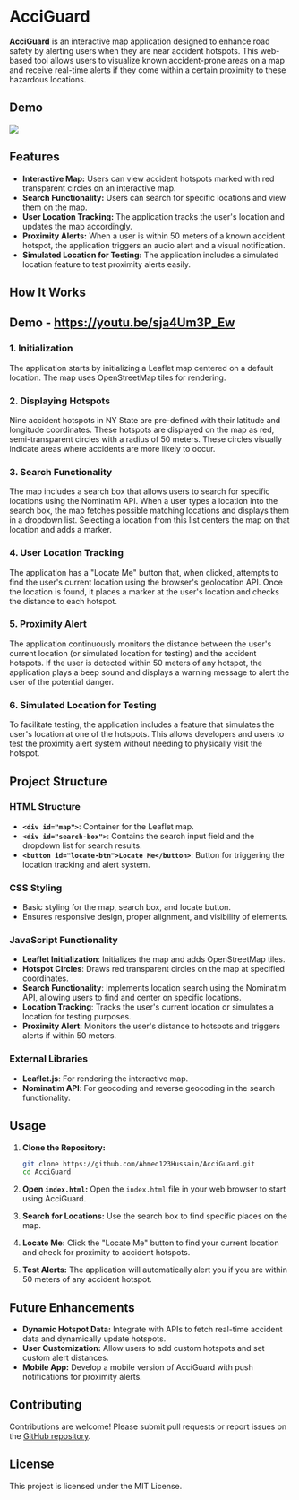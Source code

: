 # AcciGuard

**AcciGuard** is an interactive map application designed to enhance road safety by alerting users when they are near accident hotspots. This web-based tool allows users to visualize known accident-prone areas on a map and receive real-time alerts if they come within a certain proximity to these hazardous locations.

## Demo
![](https://github.com/Ahmed123Hussain/AcciGuard/blob/main/Map-with-Hotspots-User-Location-and-Alerts.gif)


## Features

- **Interactive Map:** Users can view accident hotspots marked with red transparent circles on an interactive map.
- **Search Functionality:** Users can search for specific locations and view them on the map.
- **User Location Tracking:** The application tracks the user's location and updates the map accordingly.
- **Proximity Alerts:** When a user is within 50 meters of a known accident hotspot, the application triggers an audio alert and a visual notification.
- **Simulated Location for Testing:** The application includes a simulated location feature to test proximity alerts easily.

## How It Works

## Demo - https://youtu.be/sja4Um3P_Ew

### 1. Initialization
The application starts by initializing a Leaflet map centered on a default location. The map uses OpenStreetMap tiles for rendering.

### 2. Displaying Hotspots
Nine accident hotspots in NY State are pre-defined with their latitude and longitude coordinates. These hotspots are displayed on the map as red, semi-transparent circles with a radius of 50 meters. These circles visually indicate areas where accidents are more likely to occur.

### 3. Search Functionality
The map includes a search box that allows users to search for specific locations using the Nominatim API. When a user types a location into the search box, the map fetches possible matching locations and displays them in a dropdown list. Selecting a location from this list centers the map on that location and adds a marker.

### 4. User Location Tracking
The application has a "Locate Me" button that, when clicked, attempts to find the user's current location using the browser's geolocation API. Once the location is found, it places a marker at the user's location and checks the distance to each hotspot.

### 5. Proximity Alert
The application continuously monitors the distance between the user's current location (or simulated location for testing) and the accident hotspots. If the user is detected within 50 meters of any hotspot, the application plays a beep sound and displays a warning message to alert the user of the potential danger.

### 6. Simulated Location for Testing
To facilitate testing, the application includes a feature that simulates the user's location at one of the hotspots. This allows developers and users to test the proximity alert system without needing to physically visit the hotspot.

## Project Structure

### HTML Structure
- **`<div id="map">`**: Container for the Leaflet map.
- **`<div id="search-box">`**: Contains the search input field and the dropdown list for search results.
- **`<button id="locate-btn">Locate Me</button>`**: Button for triggering the location tracking and alert system.

### CSS Styling
- Basic styling for the map, search box, and locate button.
- Ensures responsive design, proper alignment, and visibility of elements.

### JavaScript Functionality
- **Leaflet Initialization**: Initializes the map and adds OpenStreetMap tiles.
- **Hotspot Circles**: Draws red transparent circles on the map at specified coordinates.
- **Search Functionality**: Implements location search using the Nominatim API, allowing users to find and center on specific locations.
- **Location Tracking**: Tracks the user's current location or simulates a location for testing purposes.
- **Proximity Alert**: Monitors the user's distance to hotspots and triggers alerts if within 50 meters.

### External Libraries
- **Leaflet.js**: For rendering the interactive map.
- **Nominatim API**: For geocoding and reverse geocoding in the search functionality.

## Usage

1. **Clone the Repository:**
   ```bash
   git clone https://github.com/Ahmed123Hussain/AcciGuard.git
   cd AcciGuard
   ```

2. **Open `index.html`:**
   Open the `index.html` file in your web browser to start using AcciGuard.

3. **Search for Locations:**
   Use the search box to find specific places on the map.

4. **Locate Me:**
   Click the "Locate Me" button to find your current location and check for proximity to accident hotspots.

5. **Test Alerts:**
   The application will automatically alert you if you are within 50 meters of any accident hotspot.

## Future Enhancements

- **Dynamic Hotspot Data:** Integrate with APIs to fetch real-time accident data and dynamically update hotspots.
- **User Customization:** Allow users to add custom hotspots and set custom alert distances.
- **Mobile App:** Develop a mobile version of AcciGuard with push notifications for proximity alerts.

## Contributing

Contributions are welcome! Please submit pull requests or report issues on the [GitHub repository](https://github.com/Ahmed123Hussain/AcciGuard).

## License

This project is licensed under the MIT License.
